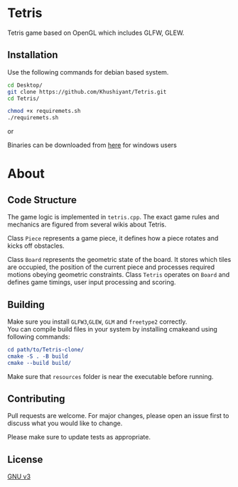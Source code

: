 # Tetris

Tetris game based on OpenGL which includes GLFW, GLEW.

## Installation

Use the following commands for debian based system.

```bash
cd Desktop/
git clone https://github.com/Khushiyant/Tetris.git
cd Tetris/

chmod +x requiremets.sh
./requiremets.sh
```
or

Binaries can be downloaded from [here]() for windows users

# About
## Code Structure
The game logic is implemented in `tetris.cpp`. The exact game rules and mechanics are figured from several wikis about Tetris.

Class `Piece` represents a game piece, it defines how a piece rotates and kicks off obstacles. 

Class `Board` represents the geometric state of the board. It stores which tiles are occupied, the position of the current piece and processes required motions obeying geometric constraints. Class `Tetris` operates on `Board` and defines game timings, user input processing and scoring.

Building
--------
Make sure you install `GLFW3`,`GLEW`, `GLM` and `freetype2` correctly.  
You can compile build files in your system by installing cmakeand using following commands:
```cmake
cd path/to/Tetris-clone/
cmake -S . -B build
cmake --build build/
```

Make sure that `resources` folder is near the executable before running. 



## Contributing
Pull requests are welcome. For major changes, please open an issue first to discuss what you would like to change.

Please make sure to update tests as appropriate.

## License
[GNU v3](https://www.gnu.org/licenses/gpl-3.0.en.html)